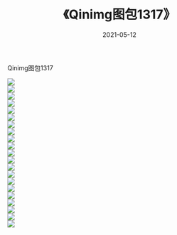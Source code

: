 ﻿---
layout: post
title:  《Qinimg图包1317》
date:   2021-05-12
img: http://imgx.orgx.ga/Qinimg图包/Qinimg图包1317/000.jpg
categories: [美女, 清纯, 唯美]
---

Qinimg图包1317

 ![](http://imgx.orgx.ga/Qinimg图包/Qinimg图包1317/001.jpg) <br>![](http://imgx.orgx.ga/Qinimg图包/Qinimg图包1317/002.jpg) <br>![](http://imgx.orgx.ga/Qinimg图包/Qinimg图包1317/003.jpg) <br>![](http://imgx.orgx.ga/Qinimg图包/Qinimg图包1317/004.jpg) <br>![](http://imgx.orgx.ga/Qinimg图包/Qinimg图包1317/005.jpg) <br>![](http://imgx.orgx.ga/Qinimg图包/Qinimg图包1317/006.jpg) <br>![](http://imgx.orgx.ga/Qinimg图包/Qinimg图包1317/007.jpg) <br>![](http://imgx.orgx.ga/Qinimg图包/Qinimg图包1317/008.jpg) <br>![](http://imgx.orgx.ga/Qinimg图包/Qinimg图包1317/009.jpg) <br>![](http://imgx.orgx.ga/Qinimg图包/Qinimg图包1317/010.jpg) <br>![](http://imgx.orgx.ga/Qinimg图包/Qinimg图包1317/011.jpg) <br>![](http://imgx.orgx.ga/Qinimg图包/Qinimg图包1317/012.jpg) <br>![](http://imgx.orgx.ga/Qinimg图包/Qinimg图包1317/013.jpg) <br>![](http://imgx.orgx.ga/Qinimg图包/Qinimg图包1317/014.jpg) <br>![](http://imgx.orgx.ga/Qinimg图包/Qinimg图包1317/015.jpg) <br>![](http://imgx.orgx.ga/Qinimg图包/Qinimg图包1317/016.jpg) <br>![](http://imgx.orgx.ga/Qinimg图包/Qinimg图包1317/017.jpg) <br>![](http://imgx.orgx.ga/Qinimg图包/Qinimg图包1317/018.jpg) <br>![](http://imgx.orgx.ga/Qinimg图包/Qinimg图包1317/019.jpg) <br>![](http://imgx.orgx.ga/Qinimg图包/Qinimg图包1317/020.jpg) <br>![](http://imgx.orgx.ga/Qinimg图包/Qinimg图包1317/021.jpg) <br>
